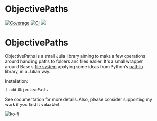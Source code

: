 # ObjectivePaths

[![Coverage](https://codecov.io/gh/FedeClaudi/ObjectivePaths.jl/branch/main/graph/badge.svg)](https://codecov.io/gh/FedeClaudi/ObjectivePaths.jl)
[![CI](https://github.com/FedeClaudi/ObjectivePaths.jl/actions/workflows/CI.yml/badge.svg)](https://github.com/FedeClaudi/ObjectivePaths.jl/actions/workflows/CI.yml)
[![](https://img.shields.io/badge/docs-stable-blue.svg)](https://FedeClaudi.github.io/ObjectiveName.jl/stable)


# ObjectivePaths
ObjectivePaths is a small Julia library aiming to make a few operations around handling paths to folders and files easier. It's a small wrapper around Base's [file system](https://docs.julialang.org/en/v1/base/file/) applying some ideas from Python's [pathlib](https://docs.python.org/3/library/pathlib.html) library, in a Julian way.


Installation:
```Julia
] add ObjectivePaths
```

See documentation for more details.
Also, please consider supporting my work if you find it valuable!

[![ko-fi](https://ko-fi.com/img/githubbutton_sm.svg)](https://ko-fi.com/C0C5E36Z2)